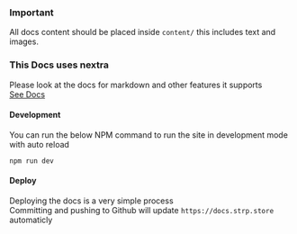 ### Important
All docs content should be placed inside `content/` this includes text and images.

### This Docs uses nextra
Please look at the docs for markdown and other features it supports \
[See Docs](https://nextra.site/docs/guide)

#### Development
You can run the below NPM command to run the site in development mode with auto reload
```
npm run dev
```

#### Deploy
Deploying the docs is a very simple process \
Committing and pushing to Github will update `https://docs.strp.store` automaticly